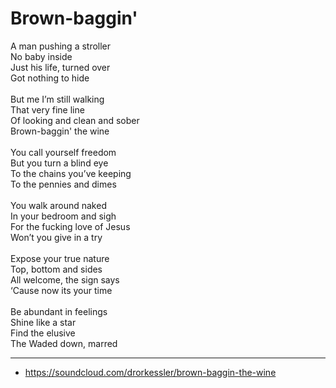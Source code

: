 # Brown-baggin'

A man pushing a stroller\
No baby inside\
Just his life, turned over\
Got nothing to hide\
\
But me I’m still walking\
That very fine line\
Of looking and clean and sober\
Brown-baggin' the wine\
\
You call yourself freedom\
But you turn a blind eye\
To the chains you’ve keeping\
To the pennies and dimes\
\
You walk around naked\
In your bedroom and sigh\
For the fucking love of Jesus\
Won’t you give in a try\
\
Expose your true nature\
Top, bottom and sides\
All welcome, the sign says\
‘Cause now its your time\
\
Be abundant in feelings\
Shine like a star\
Find the elusive\
The Waded down, marred

---
- https://soundcloud.com/drorkessler/brown-baggin-the-wine
